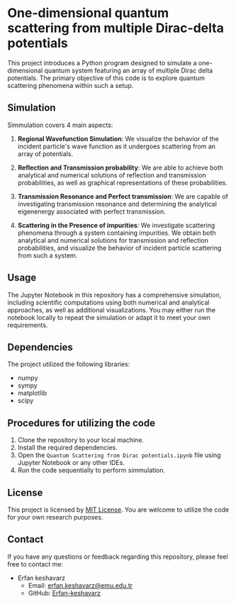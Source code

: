 # One-dimensional quantum scattering from multiple Dirac-delta potentials
This project introduces a Python program designed to simulate a one-dimensional quantum system featuring an array of multiple Dirac delta potentials. The primary objective of this code is to explore quantum scattering phenomena within such a setup. 
## Simulation 

Simmulation covers 4 main aspects: 

1. **Regional Wavefunction Simulation**: We visualize the behavior of the incident particle's wave function as it undergoes scattering from an array of potentials.

2. **Reflection and Transmission probability**: We are able to achieve both analytical and numerical solutions of reflection and transmission probabilities, as well as graphical representations of these probabilities.

3. **Transmission Resonance and Perfect transmission**: We are capable of investigating transmission resonance and determining the analytical eigenenergy associated with perfect transmission.

4. **Scattering in the Presence of impurities**: We investigate scattering phenomena through a system containing impurities. We obtain both analytical and numerical solutions for transmission and reflection probabilities, and visualize the behavior of incident particle scattering from such a system.

## Usage 
The Jupyter Notebook in this repository has a comprehensive simulation, including scientific computations using both numerical and analytical approaches, as well as additional visualizations. You may either run the notebook locally to repeat the simulation or adapt it to meet your own requirements.

## Dependencies 

The project utilized the following libraries:

- numpy
- sympy
- matplotlib
- scipy

## Procedures for utilizing the code 

1. Clone the repository to your local machine.
2. Install the required dependencies.
3. Open the `Quantum Scattering from Dirac potentials.ipynb` file using Jupyter Notebook or any other IDEs.
4. Run the code sequentially to perform simmulation. 

## License 
This project is licensed by  [MIT License](LICENSE.md).
You are welcome to utilize the code for your own research purposes.

## Contact

If you have any questions or feedback regarding this repository, please feel free to contact me:

- Erfan keshavarz 
  - Email: erfan.keshavarz@emu.edu.tr
  - GitHub: [Erfan-keshavarz](https://github.com/Erfan-keshavarz)

























